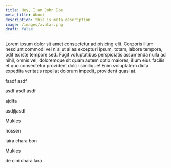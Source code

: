 ```yaml
---
title: Hey, I am John Doe
meta_title: About
description: this is meta description
image: /images/avatar.png
draft: false
---
```

Lorem ipsum dolor sit amet consectetur adipisicing elit. Corporis illum nesciunt commodi vel nisi ut alias excepturi ipsum, totam, labore tempora, odit ex iste tempore sed. Fugit voluptatibus perspiciatis assumenda nulla ad nihil, omnis vel, doloremque sit quam autem optio maiores, illum eius facilis et quo consectetur provident dolor similique! Enim voluptatem dicta expedita veritatis repellat dolorum impedit, provident quasi at.

fsadf asdf

asdf asdf asdf

ajdlfa

asdjljasdf

Mukles

hossen

laira chara bon

Mukles

de cini chara lara
